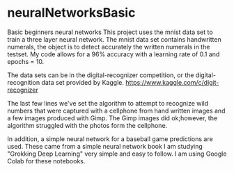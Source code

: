 # neuralNetworksBasic
Basic beginners neural networks
This project uses the mnist data set to train a three layer neural network. The mnist data set contains handwritten numerals, the object is to detect accurately the written numerals in the testset.
My code allows for a 96% accuracy with a learning rate of 0.1 and epochs = 10.  

The data sets can be in the digital-recognizer competition, or the digital-recognition data set provided by Kaggle.  https://www.kaggle.com/c/digit-recognizer

The last few lines we've set the algorithm to attempt to recognize wild numbers that were captured with a cellphone from hand written images and a few images produced with Gimp.  The Gimp images did ok;however, the algorithm struggled with the photos form the cellphone.

In addition, a simple neural network for a baseball game predictions are used.  These came from a simple neural network book I am studying "Grokking Deep Learning" very simple and easy to follow. I am using Google Colab for these notebooks.
